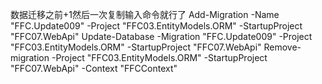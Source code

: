 ﻿数据迁移之前+1然后一次复制输入命令就行了 
Add-Migration -Name "FFC.Update009" -Project "FFC03.EntityModels.ORM"  -StartupProject "FFC07.WebApi" 
Update-Database -Migration "FFC.Update009" -Project "FFC03.EntityModels.ORM"  -StartupProject "FFC07.WebApi" 
Remove-migration -Project "FFC03.EntityModels.ORM" -StartupProject "FFC07.WebApi" -Context "FFCContext"